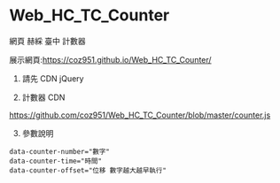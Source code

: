 # Web_HC_TC_Counter
網頁 赫綵 臺中 計數器

展示網頁:https://coz951.github.io/Web_HC_TC_Counter/

1. 請先 CDN jQuery

2. 計數器 CDN

https://github.com/coz951/Web_HC_TC_Counter/blob/master/counter.js

3. 參數說明

```
data-counter-number="數字"
data-counter-time="時間"
data-counter-offset="位移 數字越大越早執行"
```